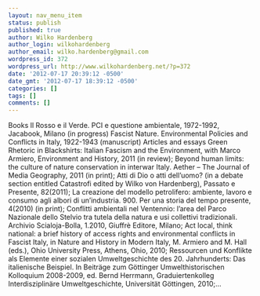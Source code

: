 ```yaml
---
layout: nav_menu_item
status: publish
published: true
author: Wilko Hardenberg
author_login: wilkohardenberg
author_email: wilko.hardenberg@gmail.com
wordpress_id: 372
wordpress_url: http://www.wilkohardenberg.net/?p=372
date: '2012-07-17 20:39:12 -0500'
date_gmt: '2012-07-17 18:39:12 -0500'
categories: []
tags: []
comments: []
---
```

<p>Books Il Rosso e il Verde. PCI e questione ambientale, 1972-1992, Jacabook, Milano (in progress) Fascist Nature. Environmental Policies and Conflicts in Italy, 1922-1943 (manuscript) Articles and essays Green Rhetoric in Blackshirts: Italian Fascism and the Environment, with Marco Armiero, Environment and History, 2011 (in review); Beyond human limits: the culture of nature conservation in interwar Italy. Aether &ndash; The Journal of Media Geography, 2011 (in print); Atti di Dio o atti dell&rsquo;uomo? (in a debate section entitled Catastrofi edited by Wilko von Hardenberg), Passato e Presente, 82(2011); La creazione del modello petrolifero: ambiente, lavoro e consumo agli albori di un&rsquo;industria. 900. Per una storia del tempo presente, 4(2010) (in print); Conflitti ambientali nel Ventennio: l&rsquo;area del Parco Nazionale dello Stelvio tra tutela della natura e usi collettivi tradizionali. Archivio Scialoja-Bolla, 1.2010, Giuffr&egrave; Editore, Milano; Act local, think national: a brief history of access rights and environmental conflicts in Fascist Italy, in Nature and History in Modern Italy, M. Armiero and M. Hall (eds.), Ohio University Press, Athens, Ohio, 2010; Ressourcen und Konflikte als Elemente einer sozialen Umweltgeschichte des 20. Jahrhunderts: Das italienische Beispiel. In Beitr&auml;ge zum G&ouml;ttinger Umwelthistorischen Kolloquium 2008-2009, ed. Bernd Herrmann, Graduiertenkolleg Interdisziplin&auml;re Umweltgeschichte, Universit&auml;t G&ouml;ttingen, 2010;&hellip;</p>
